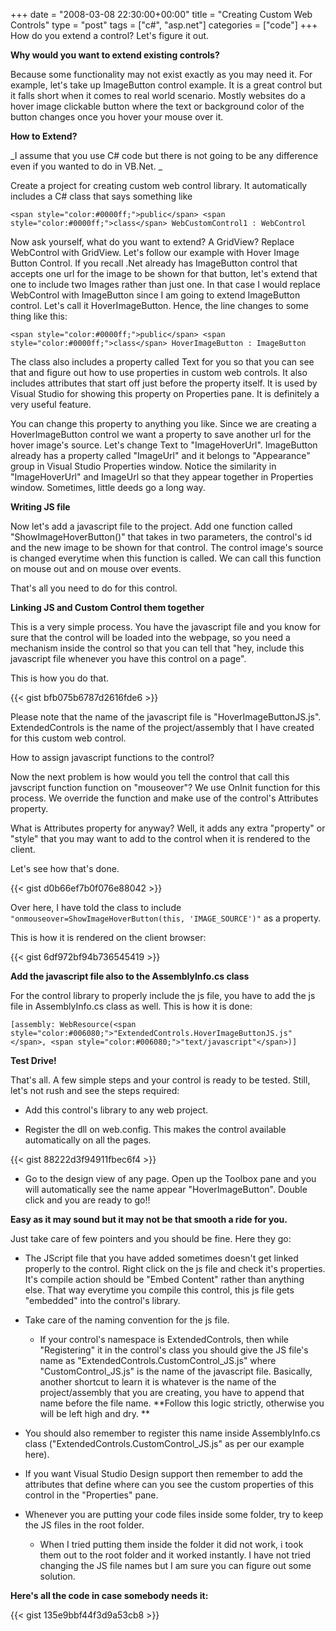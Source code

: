 +++
date = "2008-03-08 22:30:00+00:00"
title = "Creating Custom Web Controls"
type = "post"
tags = ["c#", "asp.net"]
categories = ["code"]
+++
How do you extend a control? Let's figure it out.


**Why would you want to extend existing controls?**

Because some functionality may not exist exactly as you may need it. For example, let's take up ImageButton control example. It is a great control but it falls short when it comes to real world scenario. Mostly websites do a hover image clickable button where the text or background color of the button changes once you hover your mouse over it.

 

**How to Extend?**

 

_I assume that you use C# code but there is not going to be any difference even if you wanted to do in VB.Net. _

 

Create a project for creating custom web control library. It automatically includes a C# class that says something like

 

  

    
    
    <span style="color:#0000ff;">public</span> <span style="color:#0000ff;">class</span> WebCustomControl1 : WebControl


  








Now ask yourself, what do you want to extend? A GridView? Replace WebControl with GridView. Let's follow our example with Hover Image Button Control. If you recall .Net already has ImageButton control that accepts one url for the image to be shown for that button, let's extend that one to include two Images rather than just one. In that case I would replace WebControl with ImageButton since I am going to extend ImageButton control. Let's call it HoverImageButton. Hence, the line changes to some thing like this:




    
    
    <span style="color:#0000ff;">public</span> <span style="color:#0000ff;">class</span> HoverImageButton : ImageButton


  








The class also includes a property called Text for you so that you can see that and figure out how to use properties in custom web controls. It also includes attributes that start off just before the property itself. It is used by Visual Studio for showing this property on Properties pane. It is definitely a very useful feature.





You can change this property to anything you like. Since we are creating a HoverImageButton control we want a property to save another url for the hover image's source. Let's change Text to "ImageHoverUrl". ImageButton already has a property called "ImageUrl" and it belongs to "Appearance" group in Visual Studio Properties window. Notice the similarity in "ImageHoverUrl" and ImageUrl so that they appear together in Properties window. Sometimes, little deeds go a long way.





**Writing JS file**





Now let's add a javascript file to the project. Add one function called "ShowImageHoverButton()" that takes in two parameters, the control's id and the new image to be shown for that control. The control image's source is changed everytime when this function is called. We can call this function on mouse out and on mouse over events.





That's all you need to do for this control.





**Linking JS and Custom Control them together**





This is a very simple process. You have the javascript file and you know for sure that the control will be loaded into the webpage, so you need a mechanism inside the control so that you can tell that "hey, include this javascript file whenever you have this control on a page".





This is how you do that. 

{{< gist bfb075b6787d2616fde6 >}}



Please note that the name of the javascript file is "HoverImageButtonJS.js". ExtendedControls is the name of the project/assembly that I have created for this custom web control.





How to assign javascript functions to the control?





Now the next problem is how would you tell the control that call this javscript function function on "mouseover"? We use OnInit function for this process. We override the function and make use of the control's Attributes property.





What is Attributes property for anyway? Well, it adds any extra "property" or "style" that you may want to add to the control when it is rendered to the client.





Let's see how that's done. 

{{< gist d0b66ef7b0f076e88042 >}}



Over here, I have told the class to include `"onmouseover=ShowImageHoverButton(this, 'IMAGE_SOURCE')"` as a property.





This is how it is rendered on the client browser:



{{< gist 6df972bf94b736545419 >}}



**Add the javascript file also to the AssemblyInfo.cs class**





For the control library to properly include the js file, you have to add the js file in AssemblyInfo.cs class as well. This is how it is done:






  


    
    
    [assembly: WebResource(<span style="color:#006080;">"ExtendedControls.HoverImageButtonJS.js"</span>, <span style="color:#006080;">"text/javascript"</span>)]


  








**Test Drive!**





That's all. A few simple steps and your control is ready to be tested. Still, let's not rush and see the steps required:






  
  * Add this control's library to any web project. 


  
  * Register the dll on web.config. This makes the control available automatically on all the pages. 







{{< gist 88222d3f94911fbec6f4 >}}




  
  * Go to the design view of any page. Open up the Toolbox pane and you will automatically see the name appear "HoverImageButton". Double click and you are ready to go!! 





**Easy as it may sound but it may not be that smooth a ride for you.**





Just take care of few pointers and you should be fine. Here they go:






  
  * The JScript file that you have added sometimes doesn't get linked properly to the control. Right click on the js file and check it's properties. It's compile action should be "Embed Content" rather than anything else. That way everytime you compile this control, this js file gets "embedded" into the control's library.


  
  * Take care of the naming convention for the js file. 


  
    
    * If your control's namespace is ExtendedControls, then while "Registering" it in the control's class you should give the JS file's name as "ExtendedControls.CustomControl_JS.js" where "CustomControl_JS.js" is the name of the javascript file. Basically, another shortcut to learn it is whatever is the name of the project/assembly that you are creating, you have to append that name before the file name. **Follow this logic strictly, otherwise you will be left high and dry. **

  

  
  * You should also remember to register this name inside AssemblyInfo.cs class ("ExtendedControls.CustomControl_JS.js" as per our example here).


  
  * If you want Visual Studio Design support then remember to add the attributes that define where can you see the custom properties of this control in the "Properties" pane.


  
  * Whenever you are putting your code files inside some folder, try to keep the JS files in the root folder.


  
    
    * When I tried putting them inside the folder it did not work, i took them out to the root folder and it worked instantly. I have not tried changing the JS file names but I am sure you can figure out some solution. 



**Here's all the code in case somebody needs it:** 

{{< gist 135e9bbf44f3d9a53cb8 >}}
